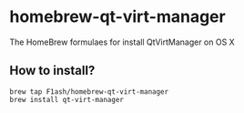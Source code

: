 # homebrew-qt-virt-manager
The HomeBrew formulaes for install QtVirtManager on OS X

## How to install?

    brew tap F1ash/homebrew-qt-virt-manager
    brew install qt-virt-manager
